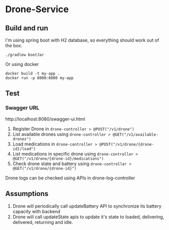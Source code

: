 # Drone-Service

## Build and run

I'm using spring boot with H2 database, so everything should work out of the box.

```shell
./gradlew bootJar
```

Or using docker

```shell
docker build -t my-app .
docker run -p 8080:8080 my-app
```

## Test

### Swagger URL

http://localhost:8080/swagger-ui.html

1. Register Drone in `drone-controller > @POST("/v1/drone")`
2. List available drones using `drone-controller > @GET("/v1/available-drones")`
3. Load medications in `drone-controller > @POST("/v1/drone/{drone-id}/load")`
4. List medications in specific drone using `drone-controller > @GET("/v1/drone/{drone-id}/medications")`
5. Check drone state and battery using `drone-controller > @GET("/v1/drone/{drone-id}")`

Drone logs can be checked using APIs in drone-log-controller


## Assumptions

1. Drone will periodically call updateBattery API to synchronize its battery capacity with backend
2. Drone will call updateState apis to update it's state to loaded, delivering, delivered, returning and idle.


